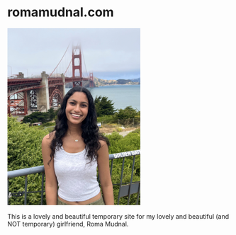 # romamudnal.com

<img width=300 src="roma.webp" alt="Roma Mudnal">

This is a lovely and beautiful temporary site for my lovely and beautiful (and NOT temporary) girlfriend, Roma Mudnal.

